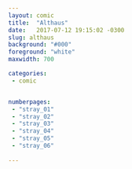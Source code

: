 ```yaml
---
layout: comic
title:  "Althaus"
date:   2017-07-12 19:15:02 -0300
slug: althaus
background: "#000"
foreground: "white"
maxwidth: 700

categories:
 - comic


numberpages:
 - "stray_01"
 - "stray_02"
 - "stray_03"
 - "stray_04"
 - "stray_05"
 - "stray_06"
 
---
```


